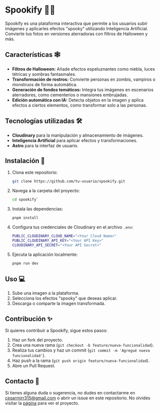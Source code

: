 # Spookify 🎃👻

Spookify es una plataforma interactiva que permite a los usuarios subir imágenes y aplicarles efectos "spooky" utilizando Inteligencia Artificial. Convierte tus fotos en versiones aterradoras con filtros de Halloween y más.

## Características 🕸️

- **Filtros de Halloween:** Añade efectos espeluznantes como niebla, luces tétricas y sombras fantasmales.
- **Transformación de rostros:** Convierte personas en zombis, vampiros o monstruos de forma automática.
- **Generación de fondos temáticos:** Integra tus imágenes en escenarios aterradores, como cementerios o mansiones embrujadas.
- **Edición automática con IA:** Detecta objetos en la imagen y aplica efectos a ciertos elementos, como transformar solo a las personas.

## Tecnologías utilizadas 🛠️

- **Cloudinary** para la manipulación y almacenamiento de imágenes.
- **Inteligencia Artificial** para aplicar efectos y transformaciones.
- **Astro** para la interfaz de usuario.

## Instalación 🧪

1. Clona este repositorio:
   ```bash
   git clone https://github.com/tu-usuario/spookify.git
2. Navega a la carpeta del proyecto:
	```bash
	cd spookify`
3. Instala las dependencias:
	```bash
	pnpm install
4. Configura tus credenciales de Cloudinary en el archivo `.env`:
	```bash
	PUBLIC_CLOUDINARY_CLOUD_NAME="<Your Cloud Name>"
	PUBLIC_CLOUDINARY_API_KEY="<Your API Key>"
	CLOUDINARY_API_SECRET="<Your API Secret>"
5. Ejecuta la aplicación localmente:
	```bash
	pnpm run dev

## Uso 💻

1.  Sube una imagen a la plataforma.
2. Selecciona los efectos "spooky" que deseas aplicar.
3. Descarga o comparte la imagen transformada.

## Contribución ✨

Si quieres contribuir a Spookify, sigue estos pasos:
1.  Haz un fork del proyecto.
2.  Crea una nueva rama (`git checkout -b feature/nueva-funcionalidad`).
3.  Realiza tus cambios y haz un commit (`git commit -m 'Agregué nueva funcionalidad'`).
4.  Haz push a la rama (`git push origin feature/nueva-funcionalidad`).
5.  Abre un Pull Request.

## Contacto 📧

Si tienes alguna duda o sugerencia, no dudes en contactarme en cesarmirr315@gmail.com o abrir un issue en este repositorio. No olvides visitar la [página](https://spookify-cloudinary.netlify.app/) para ver el proyecto.